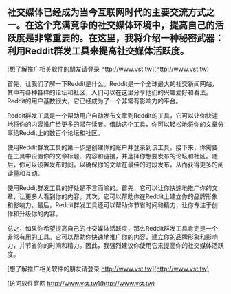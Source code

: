 ## **社交媒体已经成为当今互联网时代的主要交流方式之一。在这个充满竞争的社交媒体环境中，提高自己的活跃度是非常重要的。在这里，我将介绍一种秘密武器：利用Reddit群发工具来提高社交媒体活跃度。**

[想了解推广相关软件的朋友请登录 http://www.vst.tw](http://www.vst.tw)

首先，让我们了解一下Reddit是什么。Reddit是一个全球最大的社交新闻网站，其中有各种各样的论坛和社区，人们可以在这里分享他们的兴趣爱好和看法。Reddit的用户基数很大，它已经成为了一个非常有影响力的平台。

Reddit群发工具是一个帮助用户自动发布文章到Reddit的工具，它可以让你快速地将你的内容推广给更多的潜在读者。借助这个工具，你可以轻松地将你的文章分享给Reddit上的数百个论坛和社区。

使用Reddit群发工具的第一步是创建你的账户并登录到该工具。接下来，你需要在工具中设置你的文章标题、内容和链接，并选择你想要发布的论坛和社区。随后，你可以设置发布时间，以确保你的文章在最佳的时段发布，从而获得更多的阅读量和互动。

使用Reddit群发工具的好处是不言而喻的。首先，它可以让你快速地推广你的文章，让更多人看到你的内容。其次，它可以帮助你在Reddit上建立你的品牌形象和影响力。最后，Reddit群发工具还可以帮助你节省时间和精力，让你专注于创作和升级你的内容。

总之，如果你希望提高自己的社交媒体活跃度，那么Reddit群发工具肯定是一个非常有用的工具。它可以帮助你快速地推广你的内容，建立你的品牌形象和影响力，并节省你的时间和精力。因此，我强烈建议你使用它来提高你的社交媒体活跃度。

[想了解推广相关软件的朋友请登录 http://www.vst.tw](http://www.vst.tw)


[访问软件官网 http://www.vst.tw](http://www.vst.tw)
